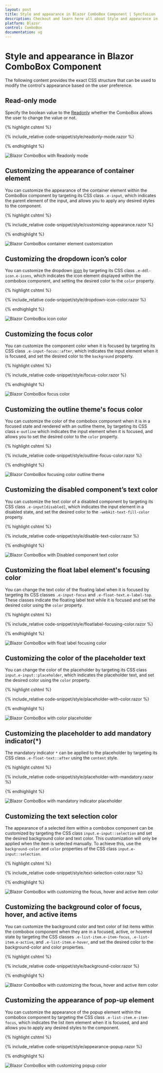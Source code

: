 ```yaml
---
layout: post
title: Style and appearance in Blazor ComboBox Component | Syncfusion
description: Checkout and learn here all about Style and appearance in Syncfusion Blazor ComboBox component and more.
platform: Blazor
control: ComboBox
documentation: ug
---
```


# Style and appearance in Blazor ComboBox Component

The following content provides the exact CSS structure that can be used to modify the control's appearance based on the user preference.

## Read-only mode

Specify the boolean value to the [Readonly](https://help.syncfusion.com/cr/blazor/Syncfusion.Blazor.DropDowns.SfDropDownList-2.html#Syncfusion_Blazor_DropDowns_SfDropDownList_2_Readonly) whether the ComboBox allows the user to change the value or not.

{% highlight cshtml %}

{% include_relative code-snippet/style/readonly-mode.razor %}

{% endhighlight %}

![Blazor ComboBox with Readonly mode](./images/style/blazor_combobox_readonly-mode.png)

## Customizing the appearance of container element

You can customize the appearance of the container element within the ComboBox component by targeting its CSS class `.e-input`, which indicates the parent element of the input, and allows you to apply any desired styles to the component.

{% highlight cshtml %}

{% include_relative code-snippet/style/customizing-appearance.razor %}

{% endhighlight %}

![Blazor ComboBox container element customization](./images/style/blazor_combobox_appearance-of-container.png)

## Customizing the dropdown icon’s color

You can customize the dropdown [icon](https://ej2.syncfusion.com/documentation/appearance/icons) by targeting its CSS class `.e-ddl-icon.e-icons`, which indicates the icon element displayed within the combobox component, and setting the desired color to the `color` property.

{% highlight cshtml %}

{% include_relative code-snippet/style/dropdown-icon-color.razor %}

{% endhighlight %}

![Blazor ComboBox icon color](./images/style/blazor_combobox_icon-color.png)

## Customizing the focus color

You can customize the component color when it is focused by targeting its CSS class `.e-input-focus::after`, which indicates the input element when it is focused, and set the desired color to the `background` property.

{% highlight cshtml %}

{% include_relative code-snippet/style/focus-color.razor %}

{% endhighlight %}

![Blazor ComboBox focus color](./images/style/blazor_combobox_focus-color.png)

## Customizing the outline theme's focus color

You can customize the color of the combobox component when it is in a focused state and rendered with an outline theme,  by targeting its CSS class `e-outline` which indicates the input element when it is focused, and allows you to set the desired color to the `color` property.

{% highlight cshtml %}

{% include_relative code-snippet/style/outline-focus-color.razor %}

{% endhighlight %}

![Blazor ComboBox focusing color outline theme](./images/style/blazor_combobox_outline-focus-color.png)

## Customizing the disabled component’s text color

You can customize the text color of a disabled component by targeting its CSS class `.e-input[disabled]`, which indicates the input element in a disabled state, and set the desired color to the `-webkit-text-fill-color` property.

{% highlight cshtml %}

{% include_relative code-snippet/style/disable-text-color.razor %}

{% endhighlight %}

![Blazor ComboBox with Disabled component text color](./images/style/blazor_combobox_disabled-text-color.png)

## Customizing the float label element's focusing color

You can change the text color of the floating label when it is focused by targeting its CSS classes `.e-input-focus` and `.e-float-text.e-label-top`. These classes indicate the floating label text while it is focused and set the desired color using the `color` property.

{% highlight cshtml %}

{% include_relative code-snippet/style/floatlabel-focusing-color.razor %}

{% endhighlight %}

![Blazor ComboBox with float label focusing color](./images/style/blazor_combobox_floatlabel-focus-color.png)

## Customizing the color of the placeholder text

You can change the color of the placeholder by targeting its CSS class `input.e-input::placeholder`, which indicates the placeholder text, and set the desired color using the `color` property.

{% highlight cshtml %}

{% include_relative code-snippet/style/placeholder-with-color.razor %}

{% endhighlight %}

![Blazor ComboBox with color placeholder](./images/style/blazor_combobox_placeholder-color.png)

## Customizing the placeholder to add mandatory indicator(*)

The mandatory indicator `*` can be applied to the placeholder by targeting its CSS class `.e-float-text::after` using the `content` style.

{% highlight cshtml %}

{% include_relative code-snippet/style/placeholder-with-mandatory.razor %}

{% endhighlight %}

![Blazor ComboBox with mandatory indicator placeholder](./images/style/blazor_combobox_placeholder-with-mandatory.png)

## Customizing the text selection color

The appearance of a selected item within a combobox component can be customized by targeting the CSS class `input.e-input::selection` and set the desired background color and text color. This customization will only be applied when the item is selected manually. To achieve this, use the `background-color` and `color` properties of the CSS class `input.e-input::selection`.

{% highlight cshtml %}

{% include_relative code-snippet/style/text-selection-color.razor %}

{% endhighlight %}

![Blazor ComboBox with customizing the focus, hover and active item color](./images/style/blazor_combobox_text-selection-color.png)

## Customizing the background color of focus, hover, and active items

You can customize the background color and text color of list items within the combobox component when they are in a focused, active, or hovered state by targeting the CSS classes `.e-list-item.e-item-focus`, `.e-list-item.e-active`, and `.e-list-item.e-hover`, and set the desired color to the background-color and color properties.

{% highlight cshtml %}

{% include_relative code-snippet/style/background-color.razor %}

{% endhighlight %}

![Blazor ComboBox with customizing the focus, hover and active item color](./images/style/blazor_combobox_background-color.png)

## Customizing the appearance of pop-up element

You can customize the appearance of the popup element within the combobox component by targeting the CSS class `.e-list-item.e-item-focus`, which indicates the list item element when it is focused, and and allows you to apply any desired styles to the component.

{% highlight cshtml %}

{% include_relative code-snippet/style/appearance-popup.razor %}

{% endhighlight %}

![Blazor ComboBox with customizing popup color](./images/style/blazor_combobox_appearance-of-popup.png)